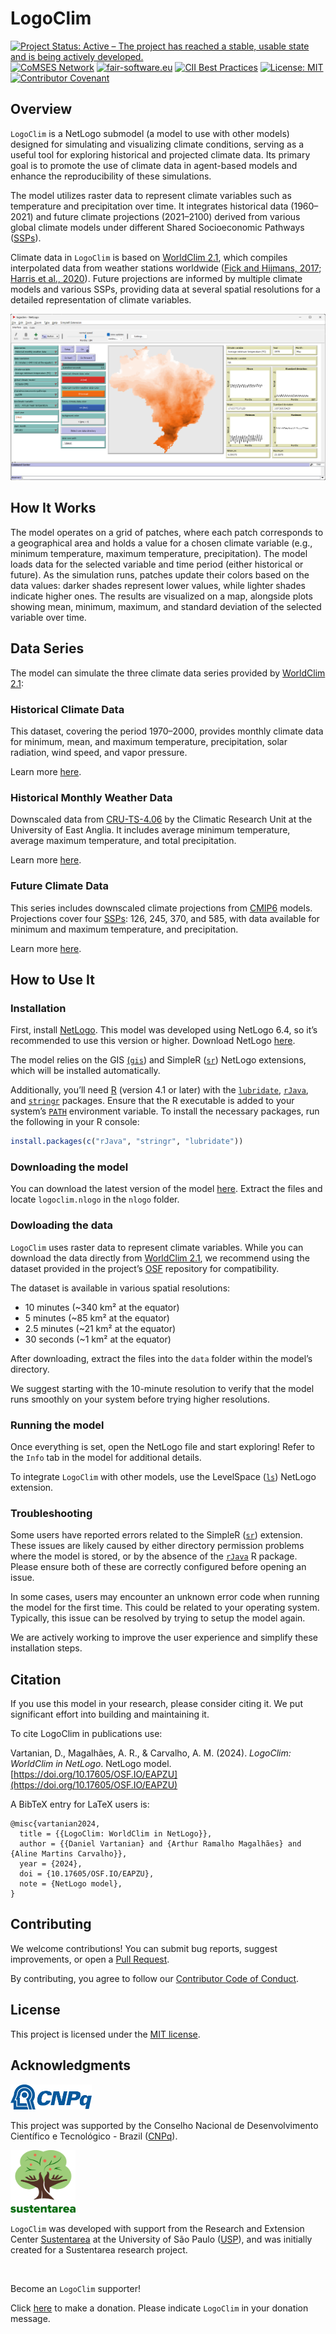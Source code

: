 # LogoClim

<!-- badges: start -->
[![Project Status: Active – The project has reached a stable, usable
state and is being actively
developed.](https://www.repostatus.org/badges/latest/active.svg)](https://www.repostatus.org/#active)
[![CoMSES
Network](https://img.shields.io/badge/CoMSES%20Network-Placeholder-%233884B8.svg)](https://www.comses.net/)
[![fair-software.eu](https://img.shields.io/badge/fair--software.eu-Placeholder-green.svg)](https://fair-software.eu)
[![CII Best
Practices](https://img.shields.io/badge/openssf%20best%20practices-Placeholder-green.svg)](https://bestpractices.coreinfrastructure.org/)
[![License:
MIT](https://img.shields.io/badge/license-MIT-green.png)](https://choosealicense.com/licenses/mit/)
[![Contributor
Covenant](https://img.shields.io/badge/Contributor%20Covenant-2.1-4baaaa.svg)](CODE_OF_CONDUCT.md)
<!-- badges: end -->

## Overview

`LogoClim` is a NetLogo submodel (a model to use with other models)
designed for simulating and visualizing climate conditions, serving as a
useful tool for exploring historical and projected climate data. Its
primary goal is to promote the use of climate data in agent-based models
and enhance the reproducibility of these simulations.

The model utilizes raster data to represent climate variables such as
temperature and precipitation over time. It integrates historical data
(1960–2021) and future climate projections (2021–2100) derived from
various global climate models under different Shared Socioeconomic
Pathways
([SSPs](https://en.wikipedia.org/wiki/Shared_Socioeconomic_Pathways)).

Climate data in `LogoClim` is based on [WorldClim
2.1](https://worldclim.org/), which compiles interpolated data from
weather stations worldwide ([Fick and Hijmans,
2017](https://doi.org/10.1002/joc.5086); [Harris et al.,
2020](https://doi.org/10.1038/s41597-020-0453-3)). Future projections
are informed by multiple climate models and various SSPs, providing data
at several spatial resolutions for a detailed representation of climate
variables.

![LogoClim Interface](images/logoclim-interface.png)

## How It Works

The model operates on a grid of patches, where each patch corresponds to
a geographical area and holds a value for a chosen climate variable
(e.g., minimum temperature, maximum temperature, precipitation). The
model loads data for the selected variable and time period (either
historical or future). As the simulation runs, patches update their
colors based on the data values: darker shades represent lower values,
while lighter shades indicate higher ones. The results are visualized on
a map, alongside plots showing mean, minimum, maximum, and standard
deviation of the selected variable over time.

## Data Series

The model can simulate the three climate data series provided by
[WorldClim 2.1](https://worldclim.org/):

### Historical Climate Data

This dataset, covering the period 1970–2000, provides monthly climate
data for minimum, mean, and maximum temperature, precipitation, solar
radiation, wind speed, and vapor pressure.

Learn more
[here](https://www.worldclim.org/data/cmip6/cmip6climate.html).

### Historical Monthly Weather Data

Downscaled data from
[CRU-TS-4.06](https://crudata.uea.ac.uk/cru/data/hrg/cru_ts_4.06/) by
the Climatic Research Unit at the University of East Anglia. It includes
average minimum temperature, average maximum temperature, and total
precipitation.

Learn more [here](https://www.worldclim.org/data/monthlywth.html).

### Future Climate Data

This series includes downscaled climate projections from
[CMIP6](https://www.wcrp-climate.org/wgcm-cmip/wgcm-cmip6) models.
Projections cover four
[SSPs](https://en.wikipedia.org/wiki/Shared_Socioeconomic_Pathways):
126, 245, 370, and 585, with data available for minimum and maximum
temperature, and precipitation.

Learn more
[here](https://www.worldclim.org/data/cmip6/cmip6climate.html).

## How to Use It

### Installation

First, install [NetLogo](https://ccl.northwestern.edu/netlogo). This
model was developed using NetLogo 6.4, so it’s recommended to use this
version or higher. Download NetLogo
[here](https://ccl.northwestern.edu/netlogo/download.shtml).

The model relies on the GIS
[(`gis`](https://ccl.northwestern.edu/netlogo/docs/gis.html)) and
SimpleR ([`sr`](https://github.com/NetLogo/SimpleR-Extension)) NetLogo
extensions, which will be installed automatically.

Additionally, you’ll need [R](https://www.r-project.org/) (version 4.1
or later) with the
[`lubridate`](https://cran.r-project.org/package=lubridate),
[`rJava`](https://cran.r-project.org/package=rJava), and
[`stringr`](https://cran.r-project.org/package=stringr) packages. Ensure
that the R executable is added to your system’s
[`PATH`](https://www.java.com/en/download/help/path.html) environment
variable. To install the necessary packages, run the following in your R
console:

``` r
install.packages(c("rJava", "stringr", "lubridate"))
```

### Downloading the model

You can download the latest version of the model
[here](https://github.com/danielvartan/logoclim/releases/latest).
Extract the files and locate `logoclim.nlogo` in the `nlogo` folder.

### Dowloading the data

`LogoClim` uses raster data to represent climate variables. While you
can download the data directly from [WorldClim
2.1](https://worldclim.org/), we recommend using the dataset provided in
the project’s [OSF](https://doi.org/10.17605/OSF.IO/RE95Z) repository
for compatibility.

The dataset is available in various spatial resolutions:

- 10 minutes (~340 km² at the equator)
- 5 minutes (~85 km² at the equator)
- 2.5 minutes (~21 km² at the equator)
- 30 seconds (~1 km² at the equator)

After downloading, extract the files into the `data` folder within the
model’s directory.

We suggest starting with the 10-minute resolution to verify that the
model runs smoothly on your system before trying higher resolutions.

### Running the model

Once everything is set, open the NetLogo file and start exploring! Refer
to the `Info` tab in the model for additional details.

To integrate `LogoClim` with other models, use the LevelSpace
([`ls`](https://ccl.northwestern.edu/netlogo/docs/ls.html)) NetLogo
extension.

### Troubleshooting

Some users have reported errors related to the SimpleR ([`sr`](https://github.com/NetLogo/SimpleR-Extension)) extension. These issues are likely caused by either directory permission problems where the model is stored, or by the absence of the [`rJava`](https://cran.r-project.org/package=rJava) R package. Please ensure both of these are correctly configured before opening an issue.

In some cases, users may encounter an unknown error code when running the model for the first time. This could be related to your operating system. Typically, this issue can be resolved by trying to setup the model again.

We are actively working to improve the user experience and simplify these installation steps.

## Citation

If you use this model in your research, please consider citing it. We
put significant effort into building and maintaining it.

To cite LogoClim in publications use:

Vartanian, D., Magalhães, A. R., & Carvalho, A. M. (2024). *LogoClim: WorldClim in NetLogo*. NetLogo model. [https://doi.org/10.17605/OSF.IO/EAPZU](https://doi.org/10.17605/OSF.IO/EAPZU)

A BibTeX entry for LaTeX users is:

    @misc{vartanian2024,
      title = {{LogoClim: WorldClim in NetLogo}},
      author = {{Daniel Vartanian} and {Arthur Ramalho Magalhães} and {Aline Martins Carvalho}},
      year = {2024},
      doi = {10.17605/OSF.IO/EAPZU},
      note = {NetLogo model},
    }

## Contributing

We welcome contributions! You can submit bug reports, suggest
improvements, or open a [Pull
Request](https://github.com/danielvartan/logoclim/pulls).

By contributing, you agree to follow our [Contributor Code of
Conduct](CODE_OF_CONDUCT.md).

## License

This project is licensed under the [MIT
license](https://opensource.org/license/mit/).

## Acknowledgments

<a href="https://www.gov.br/cnpq/"><img src= "images/cnpq_v2017_rgb.png" height="40"/></a>

This project was supported by the Conselho Nacional de Desenvolvimento
Científico e Tecnológico - Brazil ([CNPq](https://www.gov.br/cnpq/)).

<a href="https://github.com/sustentarea/" target="_blank"><img src= "images/sustentarea_logo.png" height="100"/></a>

`LogoClim` was developed with support from the Research and Extension
Center [Sustentarea](https://github.com/sustentarea/) at the University
of São Paulo ([USP](https://www.usp.br/)), and was initially created for
a Sustentarea research project.

<br>

Become an `LogoClim` supporter!

Click [here](https://github.com/sponsors/danielvartan) to make a
donation. Please indicate `LogoClim` in your donation message.
